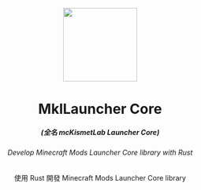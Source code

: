 <p align="center"><img src="https://i.imgur.com/BBSj701.png" width="150px" height="150px"></p>
<h1 align="center">MklLauncher Core</h1>
<em><h5 align="center">(全名 mcKismetLab Launcher Core)</h5></em>
<h6 align="center">Develop Minecraft Mods Launcher Core library with Rust</h6>
<p align="center">使用 Rust 開發 Minecraft Mods Launcher Core library</p>
